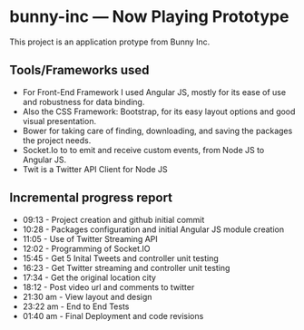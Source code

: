 # bunny-inc — Now Playing Prototype

This project is an application protype from Bunny Inc.

## Tools/Frameworks used

* For Front-End Framework I used Angular JS, mostly for its ease of use and robustness for data binding.
* Also the CSS Framework: Bootstrap, for its easy layout options and good visual presentation.
* Bower for taking care of finding, downloading, and saving the packages the project needs. 
* Socket.Io to to emit and receive custom events, from Node JS to Angular JS.
* Twit is a Twitter API Client for Node JS

## Incremental progress report

* 09:13 - Project creation and github initial commit
* 10:28 - Packages configuration and initial Angular JS module creation
* 11:05 - Use of Twitter Streaming API
* 12:02 - Programming of Socket.IO
* 15:45 - Get 5 Inital Tweets and controller unit testing
* 16:23 - Get Twitter streaming and controller unit testing
* 17:34 - Get the original location city
* 18:12 - Post video url and comments to twitter
* 21:30 am - View layout and design
* 23:22 am - End to End Tests
* 01:40 am - Final Deployment and code revisions

